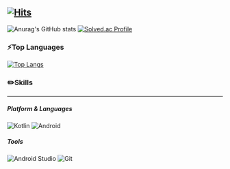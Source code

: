 [![Hits](https://hits.seeyoufarm.com/api/count/incr/badge.svg?url=https%3A%2F%2Fgithub.com%2Fgjbae1212%2Fhit-kimsw215&count_bg=%236A81F1&title_bg=%23A052F7&icon=&icon_color=%23E7E7E7&title=hits&edge_flat=false)](https://hits.seeyoufarm.com)
---
![Anurag's GitHub stats](https://github-readme-stats.vercel.app/api?username=kimsw215&show_icons=true&theme=radical)
[![Solved.ac Profile](http://mazassumnida.wtf/api/v2/generate_badge?boj=kimsw215)](https://solved.ac/kimsw215/)

### ⚡Top Languages
[![Top Langs](https://github-readme-stats.vercel.app/api/top-langs/?username=kimsw215&layout=compact)](https://github.com/anuraghazra/github-readme-stats)

### ✏️Skills
---
##### Platform & Languages
![Kotlin](https://img.shields.io/badge/Kotlin-7F52FF.svg?&style=for-the-badge&logo=Kotlin&logoColor=FFFFFF) ![Android](https://img.shields.io/badge/Android-3DDC84.svg?&style=for-the-badge&logo=ANdroid&logoColor=FFFFFF) 

##### Tools
![Android Studio](https://img.shields.io/badge/Android%20Studio-3DDC84.svg?&style=for-the-badge&logo=Android%20Studio&logoColor=white) ![Git](https://img.shields.io/badge/Git-F05032.svg?&style=for-the-badge&logo=Git&logoColor=FFFFFF)

<!--
**kimsw215/kimsw215** is a ✨ _special_ ✨ repository because its `README.md` (this file) appears on your GitHub profile.

Here are some ideas to get you started:

- 🔭 I’m currently working on ...
- 🌱 I’m currently learning ...
- 👯 I’m looking to collaborate on ...
- 🤔 I’m looking for help with ...
- 💬 Ask me about ...
- 📫 How to reach me: ...
- 😄 Pronouns: ...
- ⚡ Fun fact: ...
-->
